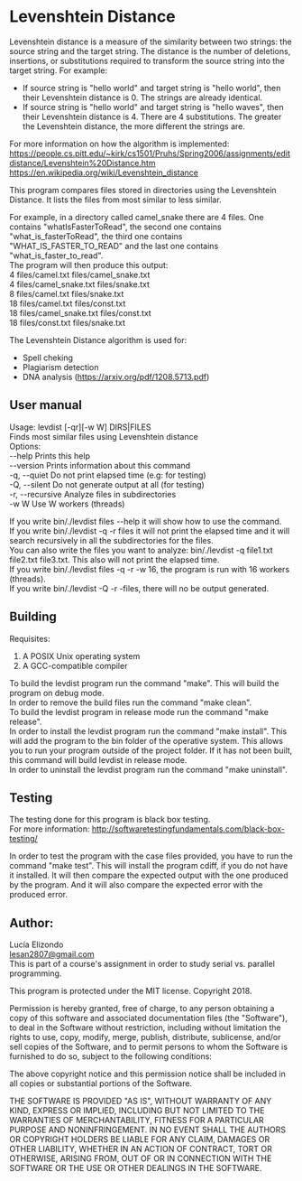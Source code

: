 # Levenshtein Distance

Levenshtein distance is a measure of the similarity between two strings: the source string and the target string. The distance is the number of deletions, insertions, or substitutions required to transform the source string into the target string.
For example:
* If source string is "hello world" and target string is "hello world", then their Levenshtein distance is 0. The strings are already identical.
* If source string is "hello world" and target string is "hello waves", then their Levenshtein distance is 4. There are 4 substitutions.
The greater the Levenshtein distance, the more different the strings are.

For more information on how the algorithm is implemented: https://people.cs.pitt.edu/~kirk/cs1501/Pruhs/Spring2006/assignments/editdistance/Levenshtein%20Distance.htm
https://en.wikipedia.org/wiki/Levenshtein_distance

This program compares files stored in directories using the Levenshtein Distance. It lists the files from most similar to less similar.

For example, in a directory called camel_snake there are 4 files. One contains  "whatIsFasterToRead", the second one contains "what_is_fasterToRead", the third one contains "WHAT_IS_FASTER_TO_READ" and the last one contains "what_is_faster_to_read".  
The program will then produce this output:<br />
4	files/camel.txt	files/camel_snake.txt<br />
4	files/camel_snake.txt	files/snake.txt<br />
8	files/camel.txt	files/snake.txt<br />
18	files/camel.txt	files/const.txt<br />
18	files/camel_snake.txt	files/const.txt<br />
18	files/const.txt	files/snake.txt<br />

The Levenshtein Distance algorithm is used for:
* Spell cheking
* Plagiarism detection
* DNA analysis (https://arxiv.org/pdf/1208.5713.pdf)

## User manual

Usage: levdist [-qr][-w W] DIRS|FILES<br />
Finds most similar files using Levenshtein distance<br />
Options:<br />
      --help       Prints this help<br />
      --version    Prints information about this command<br />
  -q, --quiet      Do not print elapsed time (e.g: for testing)<br />
  -Q, --silent     Do not generate output at all (for testing)<br />
  -r, --recursive  Analyze files in subdirectories<br />
  -w W             Use W workers (threads)

If you write bin/./levdist files --help it will show how to use the command.<br />
If you write bin/./levdist -q -r files it will not print the elapsed time and it will search recursively in all the subdirectories for the files.<br />
You can also write the files you want to analyze: bin/./levdist -q file1.txt file2.txt file3.txt. This also will not print the elapsed time.<br />
If you write bin/./levdist files -q -r -w 16, the program is run with 16 workers (threads).<br />
If you write bin/./levdist -Q -r -files, there will no be output generated.  

## Building

Requisites:

1. A POSIX Unix operating system
2. A GCC-compatible compiler

To build the levdist program run the command "make". This will build the program on debug mode.<br />
In order to remove the build files run the command "make clean".<br />
To build the levdist program in release mode run the command "make release".<br />
In order to install the levdist program run the command "make install". This will add the program to the bin folder of the operative system. This allows you to run your program outside of the project folder. If it has not been built, this command will build levdist in release mode.<br />
In order to uninstall the levdist program run the command "make uninstall".  

## Testing

The testing done for this program is black box testing.<br />
For more information: http://softwaretestingfundamentals.com/black-box-testing/

In order to test the program with the case files provided, you have to run the command "make test". This will install the program cdiff, if you do not have it installed. It will then compare the expected output with the one produced by the program. And it will also compare the expected error with the produced error.

## Author:

Lucía Elizondo<br />
lesan2807@gmail.com<br />
This is part of a course's assignment in order to study serial vs. parallel programming.

This program is protected under the MIT license.
Copyright 2018.

Permission is hereby granted, free of charge, to any person obtaining a copy of this software and associated documentation files (the "Software"), to deal in the Software without restriction, including without limitation the rights to use, copy, modify, merge, publish, distribute, sublicense, and/or sell copies of the Software, and to permit persons to whom the Software is furnished to do so, subject to the following conditions:

The above copyright notice and this permission notice shall be included in all copies or substantial portions of the Software.

THE SOFTWARE IS PROVIDED "AS IS", WITHOUT WARRANTY OF ANY KIND, EXPRESS OR IMPLIED, INCLUDING BUT NOT LIMITED TO THE WARRANTIES OF MERCHANTABILITY, FITNESS FOR A PARTICULAR PURPOSE AND NONINFRINGEMENT. IN NO EVENT SHALL THE AUTHORS OR COPYRIGHT HOLDERS BE LIABLE FOR ANY CLAIM, DAMAGES OR OTHER LIABILITY, WHETHER IN AN ACTION OF CONTRACT, TORT OR OTHERWISE, ARISING FROM, OUT OF OR IN CONNECTION WITH THE SOFTWARE OR THE USE OR OTHER DEALINGS IN THE SOFTWARE.
